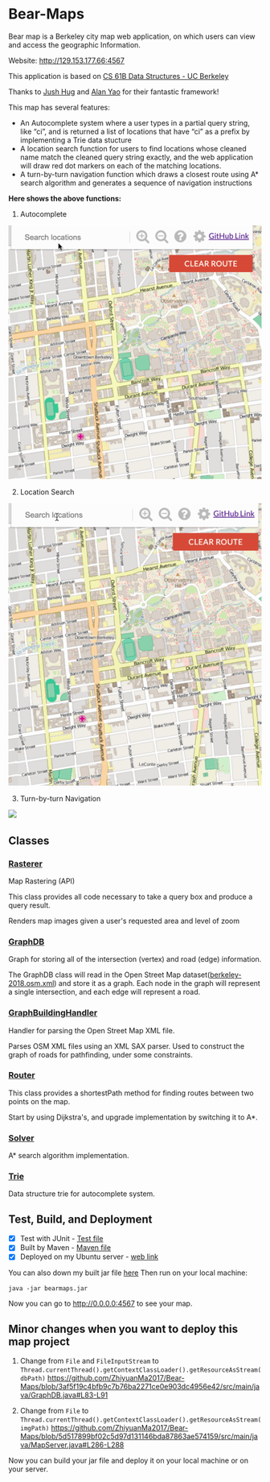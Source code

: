 # Bear-Maps

Bear map is a Berkeley city map web application, on which users can view and access the geographic Information.

Website: http://129.153.177.66:4567

This application is based on [CS 61B Data Structures - UC Berkeley](https://sp18.datastructur.es/)

Thanks to [Jush Hug](https://www2.eecs.berkeley.edu/Faculty/Homepages/joshhug.html) and [Alan Yao](https://www.linkedin.com/in/alanyao/) for their fantastic framework!

This map has several features:

- An Autocomplete system where a user types in a partial query string, like “ci”, and is returned a list of locations that have “ci” as a prefix by implementing a Trie data stucture
- A location search function for users to find locations whose cleaned name match the cleaned query string exactly, and the web application will draw red dot markers on each of the matching locations.
- A turn-by-turn navigation function which draws a closest route using A* search algorithm and generates a sequence of navigation instructions

**Here shows the above functions:**
1. Autocomplete

![](pics/autocomplete.gif)

2. Location Search

![](pics/findloc.gif)

3. Turn-by-turn Navigation

![](pics/nav.gif)

## Classes
### [Rasterer](src/main/java/Rasterer.java)
Map Rastering (API)

This class provides all code necessary to take a query box and produce
a query result.

Renders map images given a user's requested area and level of zoom

### [GraphDB](src/main/java/GraphDB.java)
Graph for storing all of the intersection (vertex) and road (edge) information.

The GraphDB class will read in the Open Street Map dataset([berkeley-2018.osm.xml](src/static/berkeley-2018.osm.xml)) and store it as a graph. Each node in the graph will represent a single intersection, and each edge will represent a road. 

### [GraphBuildingHandler](src/main/java/GraphBuildingHandler.java)
Handler for parsing the Open Street Map XML file.

Parses OSM XML files using an XML SAX parser. Used to construct the graph of roads for pathfinding, under some constraints.

### [Router](src/main/java/Router.java)
This class provides a shortestPath method for finding routes between two points on the map.

Start by using Dijkstra's, and upgrade implementation by switching it to A*.

### [Solver](src/main/java/Solver.java)
A* search algorithm implementation.

### [Trie](src/main/java/Trie.java)
Data structure trie for autocomplete system.

## Test, Build, and Deployment
- [x] Test with JUnit - [Test file](src/test/java)
- [x] Built by Maven - [Maven file](pom.xml) 
- [x] Deployed on my Ubuntu server - [web link](http://129.153.177.66:4567)

You can also down my built jar file [here](out/artifacts/bearmaps/bearmaps.jar)
Then run on your local machine:
```
java -jar bearmaps.jar
```
Now you can go to http://0.0.0.0:4567 to see your map.

## Minor changes when you want to deploy this map project
1. Change from `File` and `FileInputStream` to `Thread.currentThread().getContextClassLoader().getResourceAsStream(dbPath)`
https://github.com/ZhiyuanMa2017/Bear-Maps/blob/3af5f19c4bfb9c7b76ba2271ce0e903dc4956e42/src/main/java/GraphDB.java#L83-L91

2. Change from `File` to `Thread.currentThread().getContextClassLoader().getResourceAsStream(imgPath)`
   https://github.com/ZhiyuanMa2017/Bear-Maps/blob/5d517899bf02c5d97d131146bda87863ae574159/src/main/java/MapServer.java#L286-L288

Now you can build your jar file and deploy it on your local machine or on your server.

